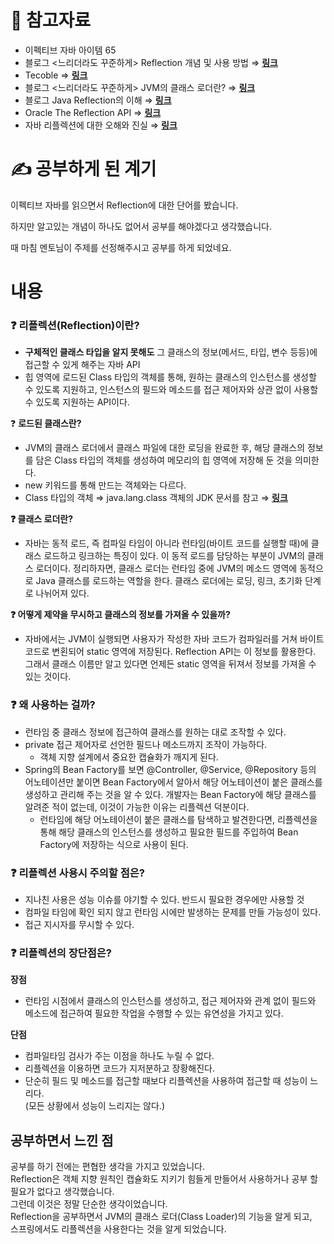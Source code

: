 # 🔗 참고자료

- 이펙티브 자바 아이템 65
- 블로그 <느리더라도 꾸준하게> Reflection 개념 및 사용 방법 ⇒ [**링크**](https://steady-coding.tistory.com/609)
- Tecoble ⇒ [**링크**](https://tecoble.techcourse.co.kr/post/2020-07-16-reflection-api/)
- 블로그 <느리더라도 꾸준하게> JVM의 클래스 로더란? ⇒ [**링크**](https://steady-coding.tistory.com/593)
- 블로그 <YD> Java Reflection의 이해 ⇒ [**링크**](https://ydydydyc.github.io/java/what-is-reflection/)
- Oracle <Java Docs> The Reflection API ⇒ [**링크**](https://docs.oracle.com/javase/tutorial/reflect/index.html)
- 자바 리플렉션에 대한 오해와 진실 ⇒ [**링크**](https://kmongcom.wordpress.com/2014/03/15/%EC%9E%90%EB%B0%94-%EB%A6%AC%ED%94%8C%EB%A0%89%EC%85%98%EC%97%90-%EB%8C%80%ED%95%9C-%EC%98%A4%ED%95%B4%EC%99%80-%EC%A7%84%EC%8B%A4/)

# ****✍**** 공부하게 된 계기

이펙티브 자바를 읽으면서 Reflection에 대한 단어를 봤습니다.

하지만 알고있는 개념이 하나도 없어서 공부를 해야겠다고 생각했습니다.

때 마침 멘토님이 주제를 선정해주시고 공부를 하게 되었네요.

# 내용

### ❓ 리플렉션(Reflection)이란?

- **구체적인 클래스 타입을 알지 못해도** 그 클래스의 정보(메서드, 타입, 변수 등등)에 접근할 수 있게 해주는 자바 API
- 힙 영역에 로드된 Class 타입의 객체를 통해, 원하는 클래스의 인스턴스를 생성할 수 있도록 지원하고, 인스턴스의 필드와 메소드를 접근 제어자와 상관 없이 사용할 수 있도록 지원하는 API이다.

❓ **로드된 클래스란?**

- JVM의 클래스 로더에서 클래스 파일에 대한 로딩을 완료한 후, 해당 클래스의 정보를 담은 Class 타입의 객체를 생성하여 메모리의 힙 영역에 저장해 둔 것을 의미한다.
- new 키워드를 통해 만드는 객체와는 다르다.
- Class 타입의 객체 ⇒ java.lang.class 객체의 JDK 문서를 참고 ⇒ [**링크**](https://docs.oracle.com/javase/10/docs/api/index.html?overview-summary.html)

**❓ 클래스 로더란?**

- 자바는 동적 로드, 즉 컴파일 타임이 아니라 런타임(바이트 코드를 실행할 때)에 클래스 로드하고 링크하는 특징이 있다. 이 동적 로드를 담당하는 부분이 JVM의 클래스 로더이다. 정리하자면, 클래스 로더는 런타임 중에 JVM의 메소드 영역에 동적으로 Java 클래스를 로드하는 역할을 한다. 클래스 로더에는 로딩, 링크, 초기화 단계로 나뉘어져 있다.

**❓ 어떻게 제약을 무시하고 클래스의 정보를 가져올 수 있을까?**

- 자바에서는 JVM이 실행되면 사용자가 작성한 자바 코드가 컴파일러를 거쳐 바이트 코드로 변횐되어 static 영역에 저장된다. Reflection API는 이 정보를 활용한다. 그래서 클래스 이름만 알고 있다면 언제든 static 영역을 뒤져서 정보를 가져올 수 있는 것이다.

### ❓ 왜 사용하는 걸까?

- 런타임 중 클래스 정보에 접근하여 클래스를 원하는 대로 조작할 수 있다.
- private 접근 제어자로 선언한 필드나 메소드까지 조작이 가능하다.
  - 객체 지향 설계에서 중요한 캡슐화가 깨지게 된다.
- Spring의 Bean Factory를 보면 @Controller, @Service, @Repository 등의 어노테이션만 붙이면 Bean Factory에서
  알아서 해당 어노테이션이 붙은 클래스를 생성하고 관리해 주는 것을 알 수 있다. 개발자는 Bean Factory에 해당 클래스를 알려준 적이 없는데, 이것이 가능한 이유는 리플렉션 덕분이다.
  - 런타임에 해당 어노테이션이 붙은 클래스를 탐색하고 발견한다면, 리플렉션을 통해 해당 클래스의 인스턴스를 생성하고 필요한 필드를 주입하여 Bean Factory에 저장하는 식으로 사용이 된다.

### ❓ 리플렉션 사용시 주의할 점은?

- 지나친 사용은 성능 이슈를 야기할 수 있다. 반드시 필요한 경우에만 사용할 것
- 컴파일 타임에 확인 되지 않고 런타임 시에만 발생하는 문제를 만들 가능성이 있다.
- 접근 지시자를 무시할 수 있다.

### ❓ 리플렉션의 장단점은?

**장점**

- 런타임 시점에서 클래스의 인스턴스를 생성하고, 접근 제어자와 관계 없이 필드와 메소드에 접근하여 필요한 작업을 수행할 수 있는 유연성을 가지고 있다.

**단점**

- 컴파일타임 검사가 주는 이점을 하나도 누릴 수 없다.
- 리플렉션을 이용하면 코드가 지저분하고 장황해진다.
- 단순히 필드 및 메소드를 접근할 때보다 리플렉션을 사용하여 접근할 때 성능이 느리다.  
  (모든 상황에서 성능이 느리지는 않다.)

## 공부하면서 느낀 점

공부를 하기 전에는 편협한 생각을 가지고 있었습니다.  
Reflection은 객체 지향 원칙인 캡슐화도 지키기 힘들게 만들어서 사용하거나 공부 할 필요가 없다고 생각했습니다.  
그런데 이것은 정말 단순한 생각이었습니다.  
Reflection을 공부하면서 JVM의 클래스 로더(Class Loader)의 기능을 알게 되고,  
스프링에서도 리플렉션을 사용한다는 것을 알게 되었습니다.